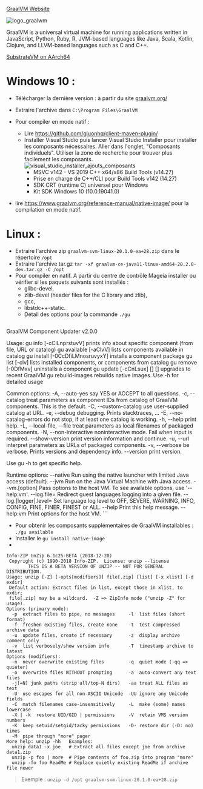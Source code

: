 [GraalVM Website](https://www.graalvm.org/)

![logo_graalwm](https://user-images.githubusercontent.com/19194678/93709640-28404200-fb40-11ea-8a2d-c1ff028735d5.png)

GraalVM is a universal virtual machine for running applications written in JavaScript, Python, Ruby, R, JVM-based languages like Java, Scala, Kotlin, Clojure, and LLVM-based languages such as C and C++. 

[SubstrateVM on AArch64](https://github.com/oracle/graal/pull/910)

# Windows 10 :
- Télécharger la dernière version : à partir du site [graalvm.org/](https://www.graalvm.org/downloads/)
- Extraire l'archive dans `C:\Program Files\GraalVM`

- Pour compiler en mode natif :
  - Lire https://github.com/gluonhq/client-maven-plugin/
  - Installer Visual Studio puis lancer Visual Studio Installer pour installer les composants nécessaires. Aller dans l'onglet, "Composants individuels". Utiliser la zone de recherche pour trouver plus facilement les composants.
    ![visual_studio_installer_ajouts_composants](https://user-images.githubusercontent.com/19194678/95646212-7d7bcd80-0ac6-11eb-9d1b-35d0fefc1cf8.png)
    - MSVC v142 - VS 2019 C++ x64/x86 Build Tools (v14.27)
    - Prise en charge de C++/CLI pour Build Tools v142 (14.27) 
    - SDK CRT (runtime C) universel pour Windows
    - Kit SDK Windows 10 (10.0.19041.0)

- lire https://www.graalvm.org/reference-manual/native-image/ pour la compilation en mode natif.

# Linux :
- Extraire l'archive zip `graalvm-svm-linux-20.1.0-ea+28.zip` dans le répertoire `/opt`
- Extraire l'archive tar.gz `tar -xf graalvm-ce-java11-linux-amd64-20.2.0-dev.tar.gz -C /opt`
- Pour compiler en natif. A partir du centre de contrôle Mageia installer ou vérifier si les paquets suivants sont installés :
  - glibc-devel,
  - zlib-devel (header files for the C library and zlib),
  - gcc,
  - libstdc++-static.
  - Détail des options pour la commande `./gu`
    ```
GraalVM Component Updater v2.0.0

Usage:
        gu info [-cClLnprstuvV] <param>         prints info about specific component (from file, URL or catalog)
        gu available [-aClvV] <expr>            lists components available in catalog
        gu install [-0CcDfiLMnosruvyxY] <param> installs a component package
        gu list [-clv] <expression>             lists installed components, or components from catalog
        gu remove [-0DfMxv] <id>                uninstalls a component
        gu update [-cCnLsux] [<ver>] [<param>]  upgrades to recent GraalVM
        gu rebuild-images                       rebuilds native images. Use -h for detailed usage

Common options:
  -A, --auto-yes              say YES or ACCEPT to all questions.
  -c, --catalog               treat parameters as component IDs from catalog of GraalVM components. This is the default.
  -C, --custom-catalog <url>  use user-supplied catalog at URL.
  -e, --debug                 debugging. Prints stacktraces, ...
  -E, --no-catalog-errors     do not stop, if at least one catalog is working.
  -h, --help                  print help.
  -L, --local-file, --file    treat parameters as local filenames of packaged components.
  -N, --non-interactive       noninteractive mode. Fail when input is required.
  --show-version              print version information and continue.
  -u, --url                   interpret parameters as URLs of packaged components.
  -v, --verbose               be verbose. Prints versions and dependency info.
  --version                   print version.

Use
        gu <command> -h
to get specific help.

Runtime options:
  --native                                     Run using the native launcher with limited Java access (default).
  --jvm                                        Run on the Java Virtual Machine with Java access.
  --vm.[option]                                Pass options to the host VM. To see available options, use '--help:vm'.
  --log.file=<String>                          Redirect guest languages logging into a given file.
  --log.[logger].level=<String>                Set language log level to OFF, SEVERE, WARNING, INFO, CONFIG, FINE, FINER, FINEST or ALL.
  --help                                       Print this help message.
  --help:vm                                    Print options for the host VM.
    ```
  - Pour obtenir les composants supplémentaires de GraalVM installables : `./gu available`
  - Installer le `gu install native-image`
-
```
Info-ZIP UnZip 6.1c25-BETA (2018-12-20)
 Copyright (c) 1990-2018 Info-ZIP.  License: unzip --license
        THIS IS A BETA VERSION OF UNZIP -- NOT FOR GENERAL DISTRIBUTION.
Usage: unzip [-Z] [-opts[modifiers]] file[.zip] [list] [-x xlist] [-d exdir]
 Default action: Extract files in list, except those in xlist, to exdir;
 file[.zip] may be a wildcard.  -Z => ZipInfo mode ("unzip -Z" for usage).
Options (primary mode):
  -p  extract files to pipe, no messages     -l  list files (short format)
  -f  freshen existing files, create none    -t  test compressed archive data
  -u  update files, create if necessary      -z  display archive comment only
  -v  list verbosely/show version info       -T  timestamp archive to latest
Options (modifiers):
  -n  never overwrite existing files         -q  quiet mode (-qq => quieter)
  -o  overwrite files WITHOUT prompting      -a  auto-convert any text files
  -j[=N] junk paths (strip all/top-N dirs)   -aa treat ALL files as text
  -U  use escapes for all non-ASCII Unicode  -UU ignore any Unicode fields
  -C  match filenames case-insensitively     -L  make (some) names lowercase
  -X | -k  restore UID/GID | permissions     -V  retain VMS version numbers
  -K  keep setuid/setgid/tacky permissions   -D- restore dir (-D: no) times
  -M  pipe through "more" pager
More help: unzip -hh   Examples:
  unzip data1 -x joe   # Extract all files except joe from archive data1.zip
  unzip -p foo | more  # Pipe contents of foo.zip into program "more"
  unzip -fo foo ReadMe # Replace quietly existing ReadMe if archive file newer
```
> Exemple : `unzip -d /opt graalvm-svm-linux-20.1.0-ea+28.zip`

